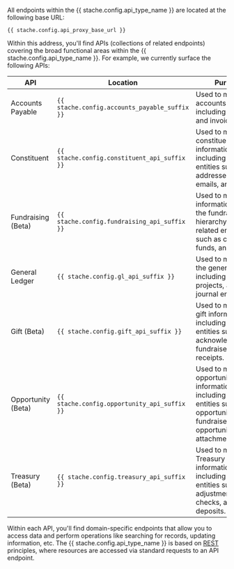All endpoints within the {{ stache.config.api_type_name }} are located at the following base URL:

<pre><code class="language-http">{{ stache.config.api_proxy_base_url }}</code></pre>

Within this address, you'll find APIs (collections of related endpoints) covering the broad functional areas within the {{ stache.config.api_type_name }}.  For example, we currently surface the following APIs:

<div class="table-responsive">
  <table class="table table-striped table-hover">
    <thead>
  		<tr>
  			<th>API</th>
  			<th>Location</th>
  			<th>Purpose</th>
  		</tr>
  	</thead>
  	<tbody>
      <tr>
        <td>Accounts Payable</td>
        <td><code class="language-http">{{ stache.config.accounts_payable_suffix }}</code></td>
        <td>Used to manage accounts payable, including vendors and invoices.</td>
      </tr>
      <tr>
        <td>Constituent</td>
        <td><code class="language-http">{{ stache.config.constituent_api_suffix }}</code></td>
        <td>Used to manage constituent information, including related entities such as addresses, phones, emails, and notes.</td>
      </tr>
      <tr>
        <td class="nowrap">Fundraising (Beta)</td>
        <td><code class="language-http">{{ stache.config.fundraising_api_suffix }}</code></td>
        <td>Used to manage information within the fundraising hierarchy and related entities such as campaigns, funds, and appeals.</td>
      </tr>
      <tr>
        <td class="nowrap">General Ledger</td>
        <td><code class="language-http">{{ stache.config.gl_api_suffix }}</code></td>
        <td>Used to manage the general ledger, including accounts, projects, and journal entries.</td>
      </tr>
      <tr>
        <td class="nowrap">Gift (Beta)</td>
        <td><code class="language-http">{{ stache.config.gift_api_suffix }}</code></td>
        <td>Used to manage gift information, including related entities such as acknowledgements, fundraisers, and receipts.</td>
      </tr>
      <tr>
        <td class="nowrap">Opportunity (Beta)</td>
        <td><code class="language-http">{{ stache.config.opportunity_api_suffix }}</code></td>
        <td>Used to manage opportunity information, including related entities such as opportunity fundraisers and opportunity attachments.</td>
      </tr>
      <tr>
        <td class="nowrap">Treasury (Beta)</td>
        <td><code class="language-http">{{ stache.config.treasury_api_suffix }}</code></td>
        <td>Used to manage Treasury information, including related entities such as adjustments, checks, and deposits.</td>
      </tr>
    </tbody>
  </table>
</div>

Within each API, you'll find domain-specific endpoints that allow you to access data and perform operations like searching for records, updating information, etc.  The {{ stache.config.api_type_name }} is based on <a href="https://en.wikipedia.org/wiki/Representational_state_transfer" target="_blank">REST</a> principles, where resources are accessed via standard requests to an API endpoint.